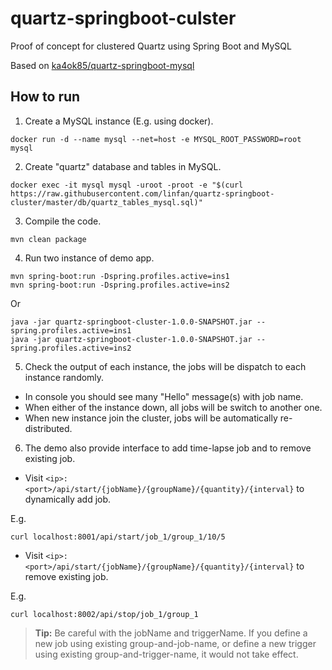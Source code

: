 # quartz-springboot-culster
Proof of concept for clustered Quartz using Spring Boot and MySQL

Based on [ka4ok85/quartz-springboot-mysql](https://github.com/ka4ok85/quartz-springboot-mysql)

## How to run

1. Create a MySQL instance (E.g. using docker).
```
docker run -d --name mysql --net=host -e MYSQL_ROOT_PASSWORD=root mysql
```
2. Create "quartz" database and tables in MySQL.
```
docker exec -it mysql mysql -uroot -proot -e "$(curl https://raw.githubusercontent.com/linfan/quartz-springboot-cluster/master/db/quartz_tables_mysql.sql)"
```

3. Compile the code.
```
mvn clean package
```

4. Run two instance of demo app.
```
mvn spring-boot:run -Dspring.profiles.active=ins1
mvn spring-boot:run -Dspring.profiles.active=ins2
```
Or
```
java -jar quartz-springboot-cluster-1.0.0-SNAPSHOT.jar --spring.profiles.active=ins1
java -jar quartz-springboot-cluster-1.0.0-SNAPSHOT.jar --spring.profiles.active=ins2
```

5. Check the output of each instance, the jobs will be dispatch to each instance randomly.

- In console you should see many "Hello" message(s) with job name.
- When either of the instance down, all jobs will be switch to another one.
- When new instance join the cluster, jobs will be automatically re-distributed.

6. The demo also provide interface to add time-lapse job and to remove existing job.

- Visit `<ip>:<port>/api/start/{jobName}/{groupName}/{quantity}/{interval}` to dynamically add job.

E.g.
```
curl localhost:8001/api/start/job_1/group_1/10/5
```

- Visit `<ip>:<port>/api/start/{jobName}/{groupName}/{quantity}/{interval}` to remove existing job.

E.g.
```
curl localhost:8002/api/stop/job_1/group_1
```

> **Tip:** Be careful with the jobName and triggerName.
> If you define a new job using existing group-and-job-name, or define a new trigger using existing group-and-trigger-name, it would not take effect.